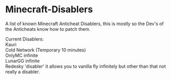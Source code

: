 # Minecraft-Disablers
A list of known Minecraft Anticheat Disablers, this is mostly so the Dev's of the Anticheats know how to patch them.

Current Disablers: <br>
Kauri <br>
Cold Network (Temporary 10 minutes) <br>
OnlyMC infinite <br>
LunarGG infinite <br>
Redesky 'disabler' it allows you to vanilla fly infinitely but other than that not really a disabler.
